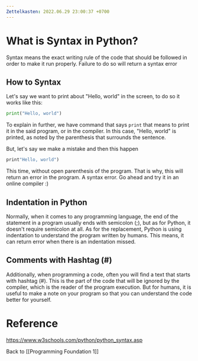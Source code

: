 ```yaml
---
Zettelkasten: 2022.06.29 23:00:37 +0700
---
```

# What is Syntax in Python?
Syntax means the exact writing rule of the code that should be followed in order to make it run properly. Failure to do so will return a syntax error

## How to Syntax
Let's say we want to print about "Hello, world" in the screen, to do so it works like this:
```python
print("Hello, world")
```
To explain in further, we have command that says `print` that means to print it in the said program, or in the compiler. In this case, "Hello, world" is printed, as noted by the parenthesis that surrounds the sentence.

But, let's say we make a mistake and then this happen
```python
print"Hello, world")
```
This time, without open parenthesis of the program. That is why, this will return an error in the program.  A syntax error. Go ahead and try it in an online compiler :)

## Indentation in Python
Normally, when it comes to any programming language, the end of the statement in a program usually ends with semicolon (;), but as for Python, it doesn't require semicolon at all. As for the replacement, Python is using indentation to understand the program written by humans. This means, it can return error when there is an indentation missed.

## Comments with Hashtag (#)
Additionally, when programming a code, often you will find a text that starts with hashtag (#). This is the part of the code that will be ignored by the compiler, which is the reader of the program execution. But for humans, it is useful to make a note on your program so that you can understand the code better for yourself.

# Reference
https://www.w3schools.com/python/python_syntax.asp

Back to [[Programming Foundation 1]]